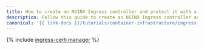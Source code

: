 ```yaml
---
title: How to create an NGINX Ingress controller and protect it with a {{ lets-encrypt }} certificate
description: Follow this guide to create an NGINX Ingress controller and protect it with a {{ lets-encrypt }} certificate.
canonical: '{{ link-docs }}/tutorials/container-infrastructure/ingress-cert-manager'
---
```


{% include [ingress-cert-manager](../../_tutorials/k8s/ingress-cert-manager.md) %}